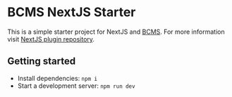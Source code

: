# BCMS NextJS Starter

This is a simple starter project for NextJS and [BCMS](https://thebcms.com). For more information visit [NextJS plugin repository](https://github.com/becomesco/next-plugin-bcms).

## Getting started

- Install dependencies: `npm i`
- Start a development server: `npm run dev`
